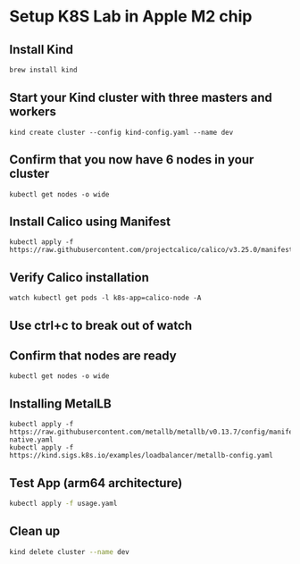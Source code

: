 # Setup K8S Lab in Apple M2 chip

## Install Kind
```sh
brew install kind
```

## Start your Kind cluster with three masters and workers
```
kind create cluster --config kind-config.yaml --name dev
```

## Confirm that you now have 6 nodes in your cluster
```
kubectl get nodes -o wide
```
## Install Calico using Manifest
```
kubectl apply -f https://raw.githubusercontent.com/projectcalico/calico/v3.25.0/manifests/calico.yaml
```

## Verify Calico installation
```
watch kubectl get pods -l k8s-app=calico-node -A
```

## Use ctrl+c to break out of watch

## Confirm that nodes are ready
```
kubectl get nodes -o wide
```

## Installing MetalLB
```
kubectl apply -f https://raw.githubusercontent.com/metallb/metallb/v0.13.7/config/manifests/metallb-native.yaml
kubectl apply -f https://kind.sigs.k8s.io/examples/loadbalancer/metallb-config.yaml
```

## Test App (arm64 architecture)
```sh
kubectl apply -f usage.yaml
```

## Clean up
```sh
kind delete cluster --name dev
```
